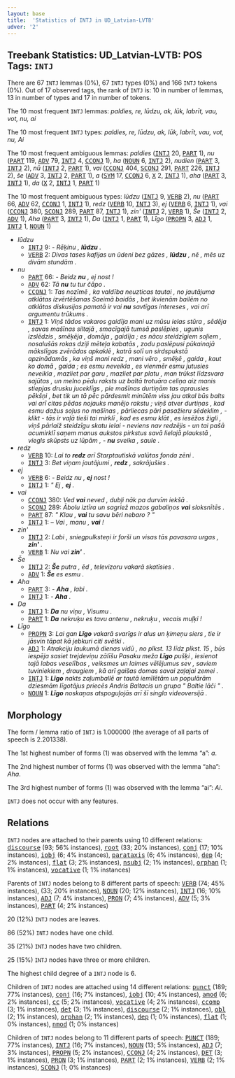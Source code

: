 ```yaml
---
layout: base
title:  'Statistics of INTJ in UD_Latvian-LVTB'
udver: '2'
---
```


## Treebank Statistics: UD_Latvian-LVTB: POS Tags: `INTJ`

There are 67 `INTJ` lemmas (0%), 67 `INTJ` types (0%) and 166 `INTJ` tokens (0%).
Out of 17 observed tags, the rank of `INTJ` is: 10 in number of lemmas, 13 in number of types and 17 in number of tokens.

The 10 most frequent `INTJ` lemmas: <em>paldies, re, lūdzu, ak, lūk, labrīt, vau, vot, nu, ai</em>

The 10 most frequent `INTJ` types:  <em>paldies, re, lūdzu, ak, lūk, labrīt, vau, vot, nu, Ai</em>

The 10 most frequent ambiguous lemmas: <em>paldies</em> (<tt><a href="lv_lvtb-pos-INTJ.html">INTJ</a></tt> 20, <tt><a href="lv_lvtb-pos-PART.html">PART</a></tt> 1), <em>nu</em> (<tt><a href="lv_lvtb-pos-PART.html">PART</a></tt> 119, <tt><a href="lv_lvtb-pos-ADV.html">ADV</a></tt> 79, <tt><a href="lv_lvtb-pos-INTJ.html">INTJ</a></tt> 4, <tt><a href="lv_lvtb-pos-CCONJ.html">CCONJ</a></tt> 1), <em>ha</em> (<tt><a href="lv_lvtb-pos-NOUN.html">NOUN</a></tt> 6, <tt><a href="lv_lvtb-pos-INTJ.html">INTJ</a></tt> 2), <em>nudien</em> (<tt><a href="lv_lvtb-pos-PART.html">PART</a></tt> 3, <tt><a href="lv_lvtb-pos-INTJ.html">INTJ</a></tt> 2), <em>nū</em> (<tt><a href="lv_lvtb-pos-INTJ.html">INTJ</a></tt> 2, <tt><a href="lv_lvtb-pos-PART.html">PART</a></tt> 1), <em>vai</em> (<tt><a href="lv_lvtb-pos-CCONJ.html">CCONJ</a></tt> 404, <tt><a href="lv_lvtb-pos-SCONJ.html">SCONJ</a></tt> 291, <tt><a href="lv_lvtb-pos-PART.html">PART</a></tt> 226, <tt><a href="lv_lvtb-pos-INTJ.html">INTJ</a></tt> 2), <em>še</em> (<tt><a href="lv_lvtb-pos-ADV.html">ADV</a></tt> 3, <tt><a href="lv_lvtb-pos-INTJ.html">INTJ</a></tt> 2, <tt><a href="lv_lvtb-pos-PART.html">PART</a></tt> 1), <em>a</em> (<tt><a href="lv_lvtb-pos-SYM.html">SYM</a></tt> 17, <tt><a href="lv_lvtb-pos-CCONJ.html">CCONJ</a></tt> 6, <tt><a href="lv_lvtb-pos-X.html">X</a></tt> 2, <tt><a href="lv_lvtb-pos-INTJ.html">INTJ</a></tt> 1), <em>aha</em> (<tt><a href="lv_lvtb-pos-PART.html">PART</a></tt> 3, <tt><a href="lv_lvtb-pos-INTJ.html">INTJ</a></tt> 1), <em>da</em> (<tt><a href="lv_lvtb-pos-X.html">X</a></tt> 2, <tt><a href="lv_lvtb-pos-INTJ.html">INTJ</a></tt> 1, <tt><a href="lv_lvtb-pos-PART.html">PART</a></tt> 1)

The 10 most frequent ambiguous types:  <em>lūdzu</em> (<tt><a href="lv_lvtb-pos-INTJ.html">INTJ</a></tt> 9, <tt><a href="lv_lvtb-pos-VERB.html">VERB</a></tt> 2), <em>nu</em> (<tt><a href="lv_lvtb-pos-PART.html">PART</a></tt> 66, <tt><a href="lv_lvtb-pos-ADV.html">ADV</a></tt> 62, <tt><a href="lv_lvtb-pos-CCONJ.html">CCONJ</a></tt> 1, <tt><a href="lv_lvtb-pos-INTJ.html">INTJ</a></tt> 1), <em>redz</em> (<tt><a href="lv_lvtb-pos-VERB.html">VERB</a></tt> 10, <tt><a href="lv_lvtb-pos-INTJ.html">INTJ</a></tt> 3), <em>ej</em> (<tt><a href="lv_lvtb-pos-VERB.html">VERB</a></tt> 6, <tt><a href="lv_lvtb-pos-INTJ.html">INTJ</a></tt> 1), <em>vai</em> (<tt><a href="lv_lvtb-pos-CCONJ.html">CCONJ</a></tt> 380, <tt><a href="lv_lvtb-pos-SCONJ.html">SCONJ</a></tt> 289, <tt><a href="lv_lvtb-pos-PART.html">PART</a></tt> 87, <tt><a href="lv_lvtb-pos-INTJ.html">INTJ</a></tt> 1), <em>zin'</em> (<tt><a href="lv_lvtb-pos-INTJ.html">INTJ</a></tt> 2, <tt><a href="lv_lvtb-pos-VERB.html">VERB</a></tt> 1), <em>Še</em> (<tt><a href="lv_lvtb-pos-INTJ.html">INTJ</a></tt> 2, <tt><a href="lv_lvtb-pos-ADV.html">ADV</a></tt> 1), <em>Aha</em> (<tt><a href="lv_lvtb-pos-PART.html">PART</a></tt> 3, <tt><a href="lv_lvtb-pos-INTJ.html">INTJ</a></tt> 1), <em>Da</em> (<tt><a href="lv_lvtb-pos-INTJ.html">INTJ</a></tt> 1, <tt><a href="lv_lvtb-pos-PART.html">PART</a></tt> 1), <em>Līgo</em> (<tt><a href="lv_lvtb-pos-PROPN.html">PROPN</a></tt> 3, <tt><a href="lv_lvtb-pos-ADJ.html">ADJ</a></tt> 1, <tt><a href="lv_lvtb-pos-INTJ.html">INTJ</a></tt> 1, <tt><a href="lv_lvtb-pos-NOUN.html">NOUN</a></tt> 1)


* <em>lūdzu</em>
  * <tt><a href="lv_lvtb-pos-INTJ.html">INTJ</a></tt> 9: <em>- Rēķinu , <b>lūdzu</b> .</em>
  * <tt><a href="lv_lvtb-pos-VERB.html">VERB</a></tt> 2: <em>Divas tases kafijas un ūdeni bez gāzes , <b>lūdzu</b> , nē , mēs uz divām stundām .</em>
* <em>nu</em>
  * <tt><a href="lv_lvtb-pos-PART.html">PART</a></tt> 66: <em>- Beidz <b>nu</b> , ej nost !</em>
  * <tt><a href="lv_lvtb-pos-ADV.html">ADV</a></tt> 62: <em>Tā <b>nu</b> tu tur čāpo .</em>
  * <tt><a href="lv_lvtb-pos-CCONJ.html">CCONJ</a></tt> 1: <em>Tas nozīmē , ka valdība neuzticas tautai , no jautājuma atklātas izvērtēšanas Saeimā baidās , bet ikvienām bailēm no atklātas diskusijas pamatā ir vai <b>nu</b> savtīgas intereses , vai arī argumentu trūkums .</em>
  * <tt><a href="lv_lvtb-pos-INTJ.html">INTJ</a></tt> 1: <em>Viņš tādos vakaros gaidīja mani uz mūsu ielas stūra , sēdēja , savas mašīnas siltajā , smacīgajā tumsā paslēpies , ugunis izslēdzis , smēķēja , domāja , gaidīja ; es nācu steidzīgiem soļiem , nosalušās rokas dziļi mēteļa kabatās , zodu paslēpusi pūkainajā mākslīgas zvērādas apkaklē , katrā solī un sirdspukstā apzinādamās , ka viņš mani redz , mani vēro , smēķē , gaida , kaut ko domā , gaida ; es esmu neveikla , es vienmēr esmu jutusies neveikla , mazliet par garu , mazliet par platu , man trūkst līdzsvara sajūtas , un melno pēdu raksts uz baltā trotuāra celiņa aiz manis stiepjas drusku juceklīgs , pie mašīnas durtiņām tas aprausies pēkšņi , bet tik un tā pēc pārdesmit minūtēm viss jau atkal būs balts vai arī citas pēdas nojauks manējo rakstu ; viņš atver durtiņas , kad esmu dažus soļus no mašīnas , pārliecas pāri pasažieru sēdeklim , - klikt - tās ir vaļā tieši tai mirklī , kad es esmu klāt , es iesēžos žigli , viņš pārlaiž steidzīgu skatu ielai - neviens nav redzējis - un tai pašā acumirklī saņem manus aukstos pirkstus savā lielajā plaukstā , viegls skūpsts uz lūpām , - <b>nu</b> sveika , saule .</em>
* <em>redz</em>
  * <tt><a href="lv_lvtb-pos-VERB.html">VERB</a></tt> 10: <em>Lai to <b>redz</b> arī Starptautiskā valūtas fonda zēni .</em>
  * <tt><a href="lv_lvtb-pos-INTJ.html">INTJ</a></tt> 3: <em>Bet viņam jautājumi , <b>redz</b> , sakrājušies .</em>
* <em>ej</em>
  * <tt><a href="lv_lvtb-pos-VERB.html">VERB</a></tt> 6: <em>- Beidz nu , <b>ej</b> nost !</em>
  * <tt><a href="lv_lvtb-pos-INTJ.html">INTJ</a></tt> 1: <em>" Ej , <b>ej</b> .</em>
* <em>vai</em>
  * <tt><a href="lv_lvtb-pos-CCONJ.html">CCONJ</a></tt> 380: <em>Ved <b>vai</b> neved , dubļi nāk pa durvīm iekšā .</em>
  * <tt><a href="lv_lvtb-pos-SCONJ.html">SCONJ</a></tt> 289: <em>Ābolu iztīra un sagriež mazos gabaliņos <b>vai</b> sloksnītēs .</em>
  * <tt><a href="lv_lvtb-pos-PART.html">PART</a></tt> 87: <em>" Klau , <b>vai</b> tu savu bēri nebaro ? "</em>
  * <tt><a href="lv_lvtb-pos-INTJ.html">INTJ</a></tt> 1: <em>– Vai , manu , <b>vai</b> !</em>
* <em>zin'</em>
  * <tt><a href="lv_lvtb-pos-INTJ.html">INTJ</a></tt> 2: <em>Labi , sniegpulksteņi ir forši un visas tās pavasara urgas , <b>zin'</b> .</em>
  * <tt><a href="lv_lvtb-pos-VERB.html">VERB</a></tt> 1: <em>Nu vai <b>zin'</b> .</em>
* <em>Še</em>
  * <tt><a href="lv_lvtb-pos-INTJ.html">INTJ</a></tt> 2: <em><b>Še</b> putra , ēd , televizoru vakarā skatīsies .</em>
  * <tt><a href="lv_lvtb-pos-ADV.html">ADV</a></tt> 1: <em><b>Še</b> es esmu .</em>
* <em>Aha</em>
  * <tt><a href="lv_lvtb-pos-PART.html">PART</a></tt> 3: <em>- <b>Aha</b> , labi .</em>
  * <tt><a href="lv_lvtb-pos-INTJ.html">INTJ</a></tt> 1: <em>- <b>Aha</b> .</em>
* <em>Da</em>
  * <tt><a href="lv_lvtb-pos-INTJ.html">INTJ</a></tt> 1: <em><b>Da</b> nu viņu , Visumu .</em>
  * <tt><a href="lv_lvtb-pos-PART.html">PART</a></tt> 1: <em><b>Da</b> nekruķu es tavu antenu , nekruķu , vecais muļķi !</em>
* <em>Līgo</em>
  * <tt><a href="lv_lvtb-pos-PROPN.html">PROPN</a></tt> 3: <em>Lai gan <b>Līgo</b> vakarā svarīgs ir alus un ķimeņu siers , tie ir jāsvin tāpat kā jebkuri citi svētki .</em>
  * <tt><a href="lv_lvtb-pos-ADJ.html">ADJ</a></tt> 1: <em>Atrakciju laukumā dienas vidū , no plkst. 13 līdz plkst. 15 , būs iespēja sasiet trejdeviņu zālīšu Pasaku meža <b>Līgo</b> pušķi , iesienot tajā labas veselības , veiksmes un laimes vēlējumus sev , saviem tuviniekiem , draugiem , kā arī gaišas domas savai zaļajai zemei .</em>
  * <tt><a href="lv_lvtb-pos-INTJ.html">INTJ</a></tt> 1: <em><b>Līgo</b> nakts zaļumballē ar tautā iemīlētām un populārām dziesmām līgotājus priecēs Andris Baltacis un grupa " Baltie lāči " .</em>
  * <tt><a href="lv_lvtb-pos-NOUN.html">NOUN</a></tt> 1: <em><b>Līgo</b> noskaņas atspoguļojās arī šī singla videoversijā .</em>

## Morphology

The form / lemma ratio of `INTJ` is 1.000000 (the average of all parts of speech is 2.201338).

The 1st highest number of forms (1) was observed with the lemma “a”: <em>a</em>.

The 2nd highest number of forms (1) was observed with the lemma “aha”: <em>Aha</em>.

The 3rd highest number of forms (1) was observed with the lemma “ai”: <em>Ai</em>.

`INTJ` does not occur with any features.


## Relations

`INTJ` nodes are attached to their parents using 10 different relations: <tt><a href="lv_lvtb-dep-discourse.html">discourse</a></tt> (93; 56% instances), <tt><a href="lv_lvtb-dep-root.html">root</a></tt> (33; 20% instances), <tt><a href="lv_lvtb-dep-conj.html">conj</a></tt> (17; 10% instances), <tt><a href="lv_lvtb-dep-iobj.html">iobj</a></tt> (6; 4% instances), <tt><a href="lv_lvtb-dep-parataxis.html">parataxis</a></tt> (6; 4% instances), <tt><a href="lv_lvtb-dep-dep.html">dep</a></tt> (4; 2% instances), <tt><a href="lv_lvtb-dep-flat.html">flat</a></tt> (3; 2% instances), <tt><a href="lv_lvtb-dep-nsubj.html">nsubj</a></tt> (2; 1% instances), <tt><a href="lv_lvtb-dep-orphan.html">orphan</a></tt> (1; 1% instances), <tt><a href="lv_lvtb-dep-vocative.html">vocative</a></tt> (1; 1% instances)

Parents of `INTJ` nodes belong to 8 different parts of speech: <tt><a href="lv_lvtb-pos-VERB.html">VERB</a></tt> (74; 45% instances),  (33; 20% instances), <tt><a href="lv_lvtb-pos-NOUN.html">NOUN</a></tt> (20; 12% instances), <tt><a href="lv_lvtb-pos-INTJ.html">INTJ</a></tt> (16; 10% instances), <tt><a href="lv_lvtb-pos-ADJ.html">ADJ</a></tt> (7; 4% instances), <tt><a href="lv_lvtb-pos-PRON.html">PRON</a></tt> (7; 4% instances), <tt><a href="lv_lvtb-pos-ADV.html">ADV</a></tt> (5; 3% instances), <tt><a href="lv_lvtb-pos-PART.html">PART</a></tt> (4; 2% instances)

20 (12%) `INTJ` nodes are leaves.

86 (52%) `INTJ` nodes have one child.

35 (21%) `INTJ` nodes have two children.

25 (15%) `INTJ` nodes have three or more children.

The highest child degree of a `INTJ` node is 6.

Children of `INTJ` nodes are attached using 14 different relations: <tt><a href="lv_lvtb-dep-punct.html">punct</a></tt> (189; 77% instances), <tt><a href="lv_lvtb-dep-conj.html">conj</a></tt> (16; 7% instances), <tt><a href="lv_lvtb-dep-iobj.html">iobj</a></tt> (10; 4% instances), <tt><a href="lv_lvtb-dep-amod.html">amod</a></tt> (6; 2% instances), <tt><a href="lv_lvtb-dep-cc.html">cc</a></tt> (5; 2% instances), <tt><a href="lv_lvtb-dep-vocative.html">vocative</a></tt> (4; 2% instances), <tt><a href="lv_lvtb-dep-ccomp.html">ccomp</a></tt> (3; 1% instances), <tt><a href="lv_lvtb-dep-det.html">det</a></tt> (3; 1% instances), <tt><a href="lv_lvtb-dep-discourse.html">discourse</a></tt> (2; 1% instances), <tt><a href="lv_lvtb-dep-obl.html">obl</a></tt> (2; 1% instances), <tt><a href="lv_lvtb-dep-orphan.html">orphan</a></tt> (2; 1% instances), <tt><a href="lv_lvtb-dep-dep.html">dep</a></tt> (1; 0% instances), <tt><a href="lv_lvtb-dep-flat.html">flat</a></tt> (1; 0% instances), <tt><a href="lv_lvtb-dep-nmod.html">nmod</a></tt> (1; 0% instances)

Children of `INTJ` nodes belong to 11 different parts of speech: <tt><a href="lv_lvtb-pos-PUNCT.html">PUNCT</a></tt> (189; 77% instances), <tt><a href="lv_lvtb-pos-INTJ.html">INTJ</a></tt> (16; 7% instances), <tt><a href="lv_lvtb-pos-NOUN.html">NOUN</a></tt> (13; 5% instances), <tt><a href="lv_lvtb-pos-ADJ.html">ADJ</a></tt> (7; 3% instances), <tt><a href="lv_lvtb-pos-PROPN.html">PROPN</a></tt> (5; 2% instances), <tt><a href="lv_lvtb-pos-CCONJ.html">CCONJ</a></tt> (4; 2% instances), <tt><a href="lv_lvtb-pos-DET.html">DET</a></tt> (3; 1% instances), <tt><a href="lv_lvtb-pos-PRON.html">PRON</a></tt> (3; 1% instances), <tt><a href="lv_lvtb-pos-PART.html">PART</a></tt> (2; 1% instances), <tt><a href="lv_lvtb-pos-VERB.html">VERB</a></tt> (2; 1% instances), <tt><a href="lv_lvtb-pos-SCONJ.html">SCONJ</a></tt> (1; 0% instances)

